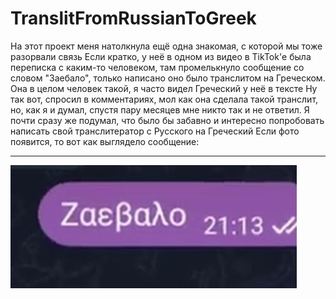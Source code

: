 # TranslitFromRussianToGreek
На этот проект меня натолкнула ещё одна знакомая, с которой мы тоже разорвали связь
Если кратко, у неё в одном из видео в TikTok'е была переписка с каким-то человеком, там промелькнуло сообщение со словом "Заебало", только написано оно было транслитом на Греческом. Она в целом человек такой, я часто видел Греческий у неё в тексте
Ну так вот, спросил в комментариях, мол как она сделала такой транслит, но, как я и думал, спустя пару месяцев мне никто так и не ответил. Я почти сразу же подумал, что было бы забавно и интересно попробовать написать свой транслитератор с Русского на Греческий
Если фото появится, то вот как выглядело сообщение:
***
![msg](ZaebaloOnGreek.jpg)
